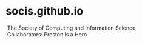 ﻿# socis.github.io
﻿ The Society of Computing and Information Science <br />
﻿ Collaborators: Preston is a Hero
